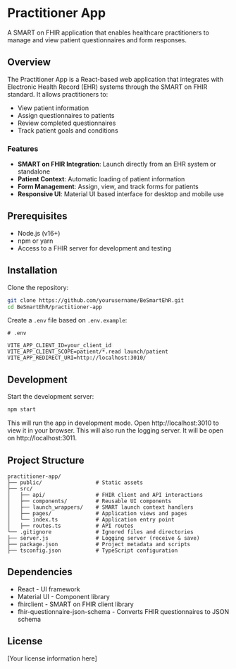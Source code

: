 # Practitioner App

A SMART on FHIR application that enables healthcare practitioners to manage and view patient questionnaires and form responses.

## Overview

The Practitioner App is a React-based web application that integrates with Electronic Health Record (EHR) systems through the SMART on FHIR standard. It allows practitioners to:

-   View patient information
-   Assign questionnaires to patients
-   Review completed questionnaires
-   Track patient goals and conditions

### Features

-   **SMART on FHIR Integration**: Launch directly from an EHR system or standalone
-   **Patient Context**: Automatic loading of patient information
-   **Form Management**: Assign, view, and track forms for patients
-   **Responsive UI**: Material UI based interface for desktop and mobile use

## Prerequisites

-   Node.js (v16+)
-   npm or yarn
-   Access to a FHIR server for development and testing

## Installation

Clone the repository:

```bash
git clone https://github.com/yourusername/BeSmartEhR.git
cd BeSmartEhR/practitioner-app
```

Create a `.env` file based on `.env.example`:

```
# .env

VITE_APP_CLIENT_ID=your_client_id
VITE_APP_CLIENT_SCOPE=patient/*.read launch/patient
VITE_APP_REDIRECT_URI=http://localhost:3010/
```

## Development

Start the development server:

```bash
npm start
```

This will run the app in development mode. Open http://localhost:3010 to view it in your browser.
This will also run the logging server. It will be open on http://localhost:3011.

## Project Structure

```
practitioner-app/
├── public/                 # Static assets
├── src/
│   ├── api/                # FHIR client and API interactions
│   ├── components/         # Reusable UI components
│   ├── launch_wrappers/    # SMART launch context handlers
│   ├── pages/              # Application views and pages
│   └── index.ts            # Application entry point
│   ├── routes.ts           # API routes
└── .gitignore              # Ignored files and directories
├── server.js               # Logging server (receive & save)
├── package.json            # Project metadata and scripts
├── tsconfig.json           # TypeScript configuration
```

## Dependencies

-   React - UI framework
-   Material UI - Component library
-   fhirclient - SMART on FHIR client library
-   fhir-questionnaire-json-schema - Converts FHIR questionnaires to JSON schema

## License

[Your license information here]
